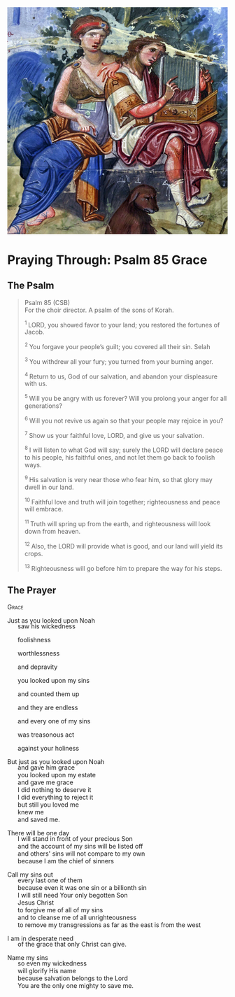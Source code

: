 <img class="intro-right" src="art-paris-psalter.jpg">

<style>
  li {list-style-type: none;}
  p + ul {
    margin-top: -18px;
}
</style>

# Praying Through: Psalm 85 Grace

## The Psalm

>Psalm 85 (CSB)    
> For the choir director. A psalm of the sons of Korah. 
>
><sup> 1 </sup> LORD, you showed favor to your land; you restored the fortunes of Jacob. 
>
><sup> 2 </sup> You forgave your people’s guilt; you covered all their sin. Selah 
>
><sup> 3 </sup> You withdrew all your fury; you turned from your burning anger. 
>
><sup> 4 </sup> Return to us, God of our salvation, and abandon your displeasure with us. 
>
><sup> 5 </sup> Will you be angry with us forever? Will you prolong your anger for all generations? 
>
><sup> 6 </sup> Will you not revive us again so that your people may rejoice in you? 
>
><sup> 7 </sup> Show us your faithful love, LORD, and give us your salvation. 
>
><sup> 8 </sup> I will listen to what God will say; surely the LORD will declare peace to his people, his faithful ones, and not let them go back to foolish ways. 
>
><sup> 9 </sup> His salvation is very near those who fear him, so that glory may dwell in our land. 
>
><sup> 10 </sup> Faithful love and truth will join together; righteousness and peace will embrace. 
>
><sup> 11 </sup> Truth will spring up from the earth, and righteousness will look down from heaven. 
>
><sup> 12 </sup> Also, the LORD will provide what is good, and our land will yield its crops. 
>
><sup> 13 </sup> Righteousness will go before him to prepare the way for his steps.

## The Prayer

<div style="font-variant: small-caps;">
Grace
</div>

Just as you looked upon Noah
* saw his wickedness
* foolishness
* worthlessness
* and depravity

* you looked upon my sins
* and counted them up
* and they are endless
* and every one of my sins
* was treasonous act
* against your holiness

But just as you looked upon Noah
* and gave him grace
* you looked upon my estate
* and gave me grace
* I did nothing to deserve it
* I did everything to reject it
* but still you loved me
* knew me
* and saved me.

There will be one day
* I will stand in front of your precious Son
* and the account of my sins will be listed off
* and others' sins will not compare to my own
* because I am the chief of sinners

Call my sins out
* every last one of them
* because even it was one sin or a billionth sin
* I will still need Your only begotten Son
* Jesus Christ
* to forgive me of all of my sins
* and to cleanse me of all unrighteousness
* to remove my transgressions as far as the east is from the west

I am in desperate need
* of the grace that only Christ can give.

Name my sins
* so even my wickedness
* will glorify His name
* because salvation belongs to the Lord
* You are the only one mighty to save me.
